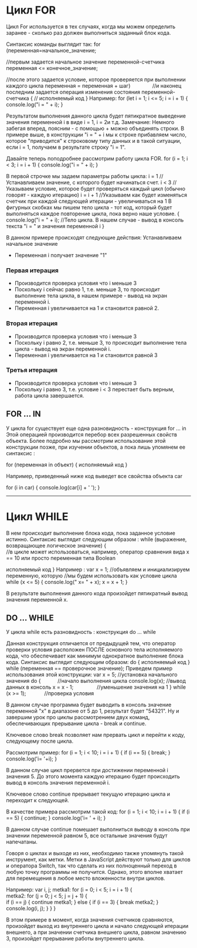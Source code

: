 
# Цикл FOR #

Цикл For используется в тех случаях, когда мы можем определить заранее - сколько раз должен выполниться заданный блок кода.

Синтаксис команды выглядит так:
for (переменная=начальное_значение;  

//первым задается начальное значение переменной-счетчика
переменная <= конечное_значение;  

//после этого задается условие, которое проверяется при выполнении каждого цикла
переменная = переменная + шаг)    
//и наконец последним задается операция изменения состояния переменной-счетчика
{
    // исполняемый код
}
Например:
for (let i = 1; i <= 5; i = i + 1) {
  console.log("i = " + i);
}

Результатом выполнения данного цикла будет пятикратное выведение значения переменной i в виде i = 1, i = 2и т.д.
Замечание:
Немного забегая вперед, поясним - с помощью + можно объединять строки.  В примере выше, в конструкции "i = " + i мы к строке прибавляем число, которое "приводится" к строковому типу данных и в такой ситуации, если i = 1, получаем в результате строку "i = 1".

Давайте теперь поподробнее рассмотрим работу цикла FOR.
for (i = 1; i < 3; i = i + 1) {
  console.log("i = " + i);
}

В первой строчке мы задаем параметры работы цикла:
i = 1       //Устанавливаем значение, с которого будет начинаться счет.
i < 3       //Указываем условие, которое будет проверяться каждый цикл (обычно говорят - каждую итерацию)
i = i + 1   //Указываем как будет изменяться счетчик при каждой следующей итерации - увеличиваться на 1
В фигурных скобках мы пишем тело цикла - тот код, который будет выполняться каждое повторение цикла, пока верно наше условие.
{
  console.log("i = " + i);  //Тело цикла. В нашем случае - вывод в консоль текста "i =  " и значения переменной i
}

В данном примере происходят следующие действия:
Устанавливаем начальное значение

+ Переменная i получает значение "1"

### Первая итерация ###

+ Производится проверка условия что i меньше 3
+ Поскольку i сейчас равно 1, т.е. меньше 3, то происходит выполнение тела цикла, в нашем примере - вывод на экран переменной i.
+ Переменная i увеличивается на 1 и становится равной 2.

### Вторая итерация ###

+ Производится проверка условия что i меньше 3
+ Поскольку i равно 2, т.е. меньше 3, то происходит выполнение тела цикла  - вывод на экран переменной i.
+ Переменная i увеличивается на 1 и становится равной 3

### Третья итерация ###

+ Производится проверка условия что i меньше 3
+ Поскольку i равно 3, т.е. условие i < 3 перестает быть верным, работа цикла завершается.

## FOR ... IN ##

У цикла for существует еще одна разновидность - конструкция for ... in
Этой операцией производится перебор всех разрешенных свойств объекта. Более подробно мы рассмотрим использование этой конструкции позже, при изучении объектов, а пока лишь упомянем ее синтаксис :

for (переменная in объект) {
  исполняемый код
}

Например, приведенный ниже код выведет все свойства объекта car

for (i in car) {
  console.log(car[i] + ' ');
}

---
# Цикл WHILE # 

В нем происходит выполнение блока кода, пока заданное условие истинно.
Синтаксис выглядит следующим образом :
while (выражение, возвращающее логическое значение) {  
//в цикле может использоваться, например, оператор сравнения вида x == 10 или просто переменная типа Boolean  

исполняемый код
}
Например :
var x = 1; 
//объявляем и инициализируем переменную, которую 
//мы будем использовать как условие цикла
while (x <= 5) {
  console.log(" x= " + x);
  x = x + 1;
}

В результате выполнения данного кода произойдет пятикратный вывод значения переменной х.

## DO ... WHILE ##

У цикла while есть разновидность : конструкция do ... while

Данная конструкция отличается от предыдущей тем, что оператор проверки условия расположен ПОСЛЕ основного тела исполняемого кода, что обеспечивает как минимум однократное выполнение блока кода.
Синтаксис выглядит следующим образом:
do {
  исполняемый код
} while (переменная == проверочное значение);
Приведем пример использования этой конструкции:
var x = 5;                //установка начального значения
do {                      //начало выполнения цикла
  console.log(x);         //вывод данных в консоль
  x = x - 1;              //уменьшение значения на 1
} while (x >= 1);         //проверка условия

В данном случае программа будет выводить в консоль значение переменной "х" в диапазоне от 5 до 1, результат будет "54321".
Ну и завершим урок про циклы рассмотрением двух команд, обеспечивающих прерывание цикла - break и continue.

Ключевое слово break позволяет нам прервать цикл и перейти к коду, следующему после цикла.

Рассмотрим пример:
for (i = 1; i < 10; i = i + 1) {
  if (i == 5) {
    break;
  }
  console.log('i= '+i);
}

В данном случае цикл прервется при достижении переменной i значения 5. До этого момента каждую итерацию будет происходить вывод в консоль значения переменной i.

Ключевое слово continue прерывает текущую итерацию цикла и переходит к следующей.

В качестве примера рассмотрим такой код:
for (i = 1; i < 10; i = i + 1) {
  if (i == 5) {
    continue;
  }
  console.log('i= ' + i);
}

В данном случае continue помешает выполниться выводу в консоль при значении переменной равном 5, все остальные значения будут напечатаны.

Говоря о циклах и выходе из них, необходимо также упомянуть такой инструмент, как метки. Метки в JavaScript действуют только для циклов и оператора Switch, так что сделать из них полноценный переход в любую точку программы не получится. Однако, этого вполне хватает для перемещения в любое место вложенности внутри циклов.

Например:
var i, j;
metka1:
for (i = 0; i < 5; i = i + 1) {      
   metka2:
   for (j = 0; j < 5; j = j + 1) {   
       if (i == j) {
           continue metka1;
        } else {
          if (i == 3) {
              break metka2; 
          }
          console.log(i, j);
        }
    }
}

В этом примере в момент, когда значения счетчиков сравняются, произойдет выход из внутреннего цикла и начало следующей итерации внешнего, а при  значении счетчика внешнего цикла, равном значению 3, произойдет прерывание работы внутреннего цикла. 
